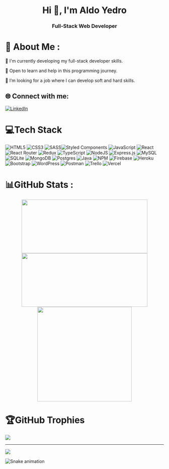 <h1 align="center">Hi 👋, I'm Aldo Yedro</h1>
<h3 align="center">Full-Stack Web Developer</h3>

# 💫 About Me :
🌱 I'm currently developing my full-stack developer skills.

🔭 Open to learn and help in this programming journey.

🔎 I’m looking for a job where I can develop soft and hard skills.


## 🌐 Connect with me:

[![LinkedIn](	https://img.shields.io/badge/LinkedIn-0077B5?style=for-the-badge&logo=linkedin&logoColor=white)](https://www.linkedin.com/in/aldo-yedro/)


# 💻Tech Stack
![HTML5](https://img.shields.io/badge/html5-%23E34F26.svg?style=for-the-badge&logo=html5&logoColor=white) ![CSS3](https://img.shields.io/badge/css3-%231572B6.svg?style=for-the-badge&logo=css3&logoColor=white) ![SASS](https://img.shields.io/badge/SASS-hotpink.svg?style=for-the-badge&logo=SASS&logoColor=white)![Styled Components](https://img.shields.io/badge/styled--components-DB7093?style=for-the-badge&logo=styled-components&logoColor=white) ![JavaScript](https://img.shields.io/badge/javascript-%23323330.svg?style=for-the-badge&logo=javascript&logoColor=%23F7DF1E) ![React](https://img.shields.io/badge/react-%2320232a.svg?style=for-the-badge&logo=react&logoColor=%2361DAFB) ![React Router](https://img.shields.io/badge/React_Router-CA4245?style=for-the-badge&logo=react-router&logoColor=white) ![Redux](https://img.shields.io/badge/redux-%23593d88.svg?style=for-the-badge&logo=redux&logoColor=white) ![TypeScript](https://img.shields.io/badge/typescript-%23007ACC.svg?style=for-the-badge&logo=typescript&logoColor=white) ![NodeJS](https://img.shields.io/badge/node.js-6DA55F?style=for-the-badge&logo=node.js&logoColor=white) ![Express.js](https://img.shields.io/badge/express.js-%23404d59.svg?style=for-the-badge&logo=express&logoColor=%2361DAFB) ![MySQL](https://img.shields.io/badge/mysql-%2300f.svg?style=for-the-badge&logo=mysql&logoColor=white) ![SQLite](https://img.shields.io/badge/sqlite-%2307405e.svg?style=for-the-badge&logo=sqlite&logoColor=white) ![MongoDB](https://img.shields.io/badge/MongoDB-%234ea94b.svg?style=for-the-badge&logo=mongodb&logoColor=white) ![Postgres](https://img.shields.io/badge/postgres-%23316192.svg?style=for-the-badge&logo=postgresql&logoColor=white) ![Java](https://img.shields.io/badge/java-%23ED8B00.svg?style=for-the-badge&logo=java&logoColor=white) ![NPM](https://img.shields.io/badge/NPM-%23000000.svg?style=for-the-badge&logo=npm&logoColor=white) ![Firebase](https://img.shields.io/badge/firebase-%23039BE5.svg?style=for-the-badge&logo=firebase) ![Heroku](https://img.shields.io/badge/heroku-%23430098.svg?style=for-the-badge&logo=heroku&logoColor=white) ![Bootstrap](https://img.shields.io/badge/bootstrap-%23563D7C.svg?style=for-the-badge&logo=bootstrap&logoColor=white) ![WordPress](https://img.shields.io/badge/Wordpress-21759B?style=for-the-badge&logo=wordpress&logoColor=white) ![Postman](https://img.shields.io/badge/Postman-FF6C37?style=for-the-badge&logo=postman&logoColor=white) ![Trello](https://img.shields.io/badge/Trello-%23026AA7.svg?style=for-the-badge&logo=Trello&logoColor=white) ![Vercel](https://img.shields.io/twitter/url?label=Vercel&logo=Vercel&style=for-the-badge&url=https%3A%2F%2Fvercel.com%2F)




# 📊GitHub Stats :
<div align="center">
   <img height="170em" width="400" src="https://github-readme-stats.vercel.app/api?username=HeyItsM3&theme=algolia&hide_border=false&include_all_commits=false&count_private=false)" >
 <img height="170em" width="400" src="https://github-readme-streak-stats.herokuapp.com/?user=HeyItsM3&theme=algolia&hide_border=false)">
 <img width="300" src="https://github-readme-stats.vercel.app/api/top-langs/?username=HeyItsM3&theme=algolia&hide_border=false&include_all_commits=false&count_private=false&layout=compact)">
</div>


# 🏆GitHub Trophies
![](https://github-profile-trophy.vercel.app/?username=HeyItsM3&theme=algolia&no-frame=false&no-bg=false&margin-w=4)


---
[![](https://visitcount.itsvg.in/api?id=HeyItsM3&icon=0&color=0)](https://visitcount.itsvg.in)
<!--
**HeyItsM3/HeyItsM3** is a ✨ _special_ ✨ repository because its `README.md` (this file) appears on your GitHub profile.

Here are some ideas to get you started:

- 🔭 I’m currently working on ...
- 🌱 I’m currently learning ...
- 👯 I’m looking to collaborate on ...
- 🤔 I’m looking for help with ...
- 💬 Ask me about ...
- 📫 How to reach me: ...
- 😄 Pronouns: ...
- ⚡ Fun fact: ...
-->

 ![Snake animation](https://github.com/HeyItsM3/HeyItsM3/blob/output/github-contribution-grid-snake.svg)
